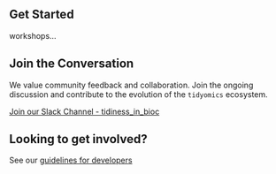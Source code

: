 ## Get Started

workshops...

## Join the Conversation

We value community feedback and collaboration. Join the ongoing
discussion and contribute to the evolution of the `tidyomics`
ecosystem.

[Join our Slack Channel - tidiness_in_bioc](slack.bioconductor.org)

## Looking to get involved? 

See our [guidelines for developers](contributing.md)
